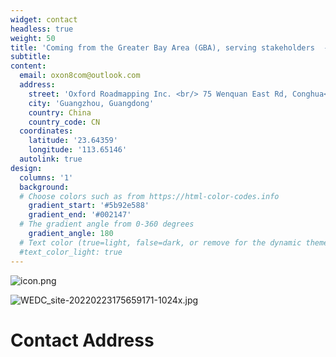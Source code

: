 ```yaml
---
widget: contact
headless: true
weight: 50
title: 'Coming from the Greater Bay Area (GBA), serving stakeholders  --- Oxford Roadmapping '
subtitle: 
content:
  email: oxon8com@outlook.com
  address:
    street: 'Oxford Roadmapping Inc. <br/> 75 Wenquan East Rd, Conghua<br/> [World Eco-Design Conference]<br/>澳恪森数智科技服务（广州）有限公司 <br/> 广州市 从化区温泉镇温泉东路75号 [湾区设计开放大学]  '
    city: 'Guangzhou, Guangdong'
    country: China
    country_code: CN
  coordinates:
    latitude: '23.64359'
    longitude: '113.65146'
  autolink: true
design:
  columns: '1'
  background:
  # Choose colors such as from https://html-color-codes.info
    gradient_start: '#5b92e588'
    gradient_end: '#002147'
  # The gradient angle from 0-360 degrees
    gradient_angle: 180
  # Text color (true=light, false=dark, or remove for the dynamic theme color).
  #text_color_light: true
---
```

![icon.png](icon.png)

![WEDC_site-20220223175659171-1024x.jpg](WEDC_site-20220223175659171-1024x.jpg)


<a name="contact"></a>

# Contact Address
